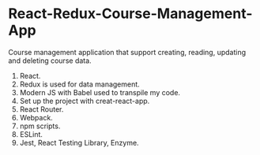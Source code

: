 # React-Redux-Course-Management-App
Course management application that support creating, reading, updating and deleting course data.
  
  1. React.
  2. Redux is used for data management.
  3. Modern JS with Babel used to transpile my code.
  4. Set up the project with creat-react-app.
  5. React Router.
  6. Webpack.
  7. npm scripts.
  8. ESLint.
  9. Jest, React Testing Library, Enzyme.
